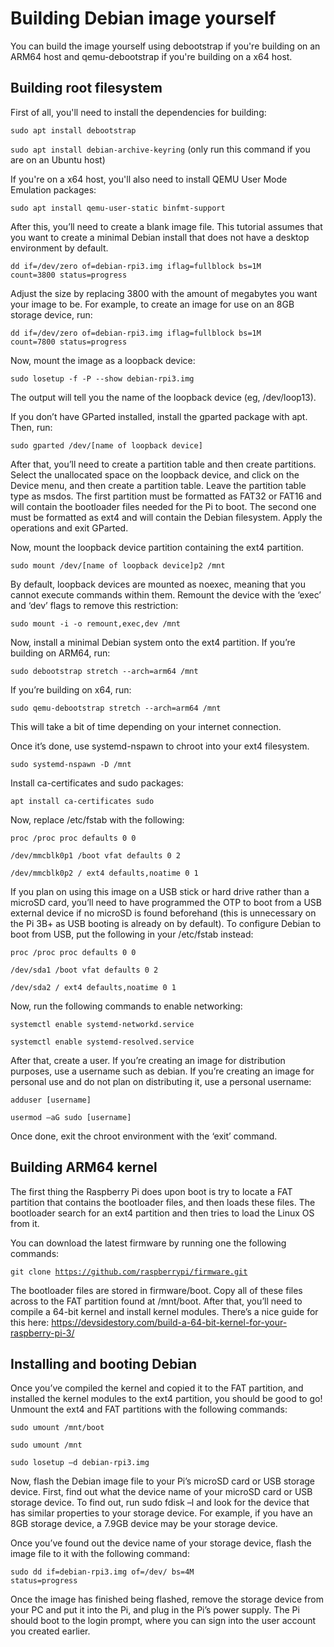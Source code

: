 # Building Debian image yourself

You can build the image yourself using debootstrap if you're building on an ARM64 host and qemu-debootstrap if you're building on a x64 host.

## Building root filesystem

First of all, you'll need to install the dependencies for building:

<code>sudo apt install debootstrap</code>

<code>sudo apt install debian-archive-keyring</code> (only run this command if you are on an Ubuntu host)

If you're on a x64 host, you'll also need to install QEMU User Mode Emulation packages:

<code>sudo apt install qemu-user-static binfmt-support</code>

After this, you’ll need to create a blank image file. This tutorial assumes that you want to create a minimal Debian install that does not have a desktop environment by default.  

<code>dd if=/dev/zero of=debian-rpi3.img iflag=fullblock bs=1M count=3800 status=progress</code>

Adjust the size by replacing 3800 with the amount of megabytes you want your image to be. For example, to create an image for use on an 8GB storage device, run: 

<code>dd if=/dev/zero of=debian-rpi3.img iflag=fullblock bs=1M count=7800 status=progress</code>

Now, mount the image as a loopback device: 

<code>sudo losetup -f -P --show debian-rpi3.img</code>

The output will tell you the name of the loopback device (eg, /dev/loop13).

If you don’t have GParted installed, install the gparted package with apt. Then, run: 

<code>sudo gparted /dev/[name of loopback device]</code>

After that, you’ll need to create a partition table and then create partitions. Select the unallocated space on the loopback device, and click on the Device menu, and then create a partition table. Leave the partition table type as msdos. The first partition must be formatted as FAT32 or FAT16 and will contain the bootloader files needed for the Pi to boot. The second one must be formatted as ext4 and will contain the Debian filesystem. Apply the operations and exit GParted. 

Now, mount the loopback device partition containing the ext4 partition. 

<code>sudo mount /dev/[name of loopback device]p2 /mnt</code>

By default, loopback devices are mounted as noexec, meaning that you cannot execute commands within them. Remount the device with the ‘exec’ and ‘dev’ flags to remove this restriction: 

<code>sudo mount -i -o remount,exec,dev /mnt</code>

Now, install a minimal Debian system onto the ext4 partition. If you’re building on ARM64, run: 

<code>sudo debootstrap stretch --arch=arm64 /mnt</code>

If you’re building on x64, run: 

<code>sudo qemu-debootstrap stretch --arch=arm64 /mnt</code>

This will take a bit of time depending on your internet connection. 

Once it’s done, use systemd-nspawn to chroot into your ext4 filesystem. 

<code>sudo systemd-nspawn -D /mnt</code>

Install ca-certificates and sudo packages:

<code>apt install ca-certificates sudo</code>

Now, replace /etc/fstab with the following: 

<code>proc /proc proc defaults 0 0</code>

<code>/dev/mmcblk0p1 /boot vfat defaults 0 2</code>

<code>/dev/mmcblk0p2 / ext4 defaults,noatime 0 1</code>

If you plan on using this image on a USB stick or hard drive rather than a microSD card, you’ll need to have programmed the OTP to boot from a USB external device if no microSD is found beforehand (this is unnecessary on the Pi 3B+ as USB booting is already on by default). To configure Debian to boot from USB, put the following in your /etc/fstab instead: 

<code>proc /proc proc defaults 0 0</code>

<code>/dev/sda1 /boot vfat defaults 0 2</code>

<code>/dev/sda2 / ext4 defaults,noatime 0 1</code>

Now, run the following commands to enable networking: 

<code>systemctl enable systemd-networkd.service</code>

<code>systemctl enable systemd-resolved.service</code>

After that, create a user. If you’re creating an image for distribution purposes, use a username such as debian. If you’re creating an image for personal use and do not plan on distributing it, use a personal username: 

<code>adduser [username]</code>

<code>usermod –aG sudo [username]</code>

Once done, exit the chroot environment with the ‘exit’ command. 

## Building ARM64 kernel

The first thing the Raspberry Pi does upon boot is try to locate a FAT partition that contains the bootloader files, and then loads these files. The bootloader search for an ext4 partition and then tries to load the Linux OS from it. 

You can download the latest firmware by running one the following commands: 

<code>git clone https://github.com/raspberrypi/firmware.git</code>

The bootloader files are stored in firmware/boot. Copy all of these files across to the FAT partition found at /mnt/boot. After that, you’ll need to compile a 64-bit kernel and install kernel modules. There’s a nice guide for this here: https://devsidestory.com/build-a-64-bit-kernel-for-your-raspberry-pi-3/ 

## Installing and booting Debian

Once you’ve compiled the kernel and copied it to the FAT partition, and installed the kernel modules to the ext4 partition, you should be good to go! Unmount the ext4 and FAT partitions with the following commands: 

<code>sudo umount /mnt/boot</code>

<code>sudo umount /mnt</code> 

<code>sudo losetup –d debian-rpi3.img</code> 

Now, flash the Debian image file to your Pi’s microSD card or USB storage device. First, find out what the device name of your microSD card or USB storage device. To find out, run sudo fdisk –l and look for the device that has similar properties to your storage device. For example, if you have an 8GB storage device, a 7.9GB device may be your storage device. 

Once you’ve found out the device name of your storage device, flash the image file to it with the following command: 

<code>sudo dd if=debian-rpi3.img of=/dev/<device name> bs=4M status=progress</code>

Once the image has finished being flashed, remove the storage device from your PC and put it into the Pi, and plug in the Pi’s power supply. The Pi should boot to the login prompt, where you can sign into the user account you created earlier. 
